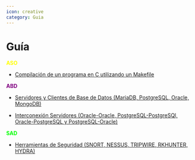 ```yaml
---
icon: creative
category: Guia
---
```


# Guía

<font color="#FFFF00">**ASO**</font>

- [Compilación de un programa en C utilizando un Makefile](makefile.md)

<font color="#800080">**ABD**</font>

- [Servidores y Clientes de Base de Datos (MariaDB, PostgreSQL, Oracle, MongoDB)](ABD.md)

- [Interconexión Servidores (Oracle-Oracle, PostgreSQL-PostgreSQl, Oracle-PostgreSQL y PostgreSQL-Oracle)](orcl-psql.md)

<font color="#00ff00">**SAD**</font>

- [Herramientas de Seguridad (SNORT, NESSUS, TRIPWIRE, RKHUNTER, HYDRA)](https://www.dropbox.com/s/84gl6ea0ls0xksy/Plantilla%20Trabajo%20Grupal%201.pdf?dl=0)
